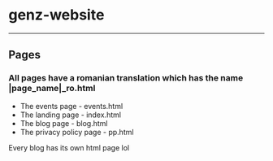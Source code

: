 # genz-website
<hr>
<h2>Pages</h2>
<h3>All pages have a romanian translation which has the name |page_name|_ro.html</h3>
<ul>
  <li>The events page - events.html
  <li>The landing page - index.html
  <li>The blog page - blog.html
  <li>The privacy policy page - pp.html
</ul>

Every blog has its own html page lol

